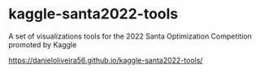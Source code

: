 # kaggle-santa2022-tools
A set of visualizations tools for the 2022 Santa Optimization Competition promoted by Kaggle

https://danieloliveira56.github.io/kaggle-santa2022-tools/
